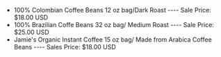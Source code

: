 * 100% Colombian Coffee Beans 12 oz bag/Dark Roast ---- Sale Price: $18.00 USD 
* 100% Brazilian Coffe Beans 32 oz bag/ Medium Roast ---- Sale Price: $25.00 USD
* Jamie's Organic Instant Coffee 15 oz bag/ Made from Arabica Coffee Beans ---- Sales Price: $18.00 USD 
